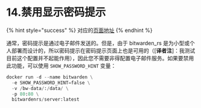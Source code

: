 # 14.禁用显示密码提示

{% hint style="success" %}
对应的[页面地址](https://github.com/dani-garcia/bitwarden_rs/wiki/Password-hint-display)
{% endhint %}

通常，密码提示是通过电子邮件发送的。但是，由于 bitwarden\_rs 是为小型或个人部署而设计的，所以密码提示在密码提示页面上也是可用的（\[**译者注**\]：我测试目前这个配置并不起能作用），因此您不需要非得配置电子邮件服务。如果要禁用此功能，可以使用 `SHOW_PASSWORD_HINT` 变量：

```python
docker run -d --name bitwarden \
  -e SHOW_PASSWORD_HINT=false \
  -v /bw-data/:/data/ \
  -p 80:80 \
  bitwardenrs/server:latest
```

